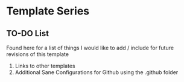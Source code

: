 # Template Series

## TO-DO List

Found here for a list of things I would like to add / include for future revisions of this template

1. Links to other templates
2. Additional Sane Configurations for Github using the .github folder
